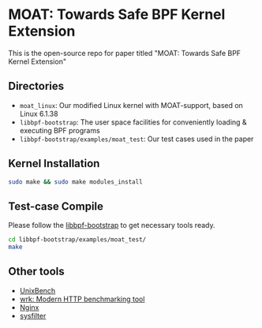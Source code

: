 # MOAT: Towards Safe BPF Kernel Extension

This is the open-source repo for paper titled "MOAT: Towards Safe BPF Kernel
Extension"

## Directories

- `moat_linux`: Our modified Linux kernel with MOAT-support, based on Linux 6.1.38
- `libbpf-bootstrap`: The user space facilities for conveniently loading &
executing BPF programs
- `libbpf-bootstrap/examples/moat_test`: Our test cases used in the paper


## Kernel Installation

```bash
sudo make && sudo make modules_install
```

## Test-case Compile

Please follow the
[libbpf-bootstrap](https://github.com/libbpf/libbpf-bootstrap/) to get
necessary tools ready.

```bash
cd libbpf-bootstrap/examples/moat_test/
make
```

## Other tools

- [UnixBench](https://github.com/kdlucas/byte-unixbench)
- [wrk: Modern HTTP benchmarking tool](https://github.com/wg/wrk)
- [Nginx](https://github.com/nginx/nginx)
- [sysfilter](https://gitlab.com/Egalito/sysfilter)
